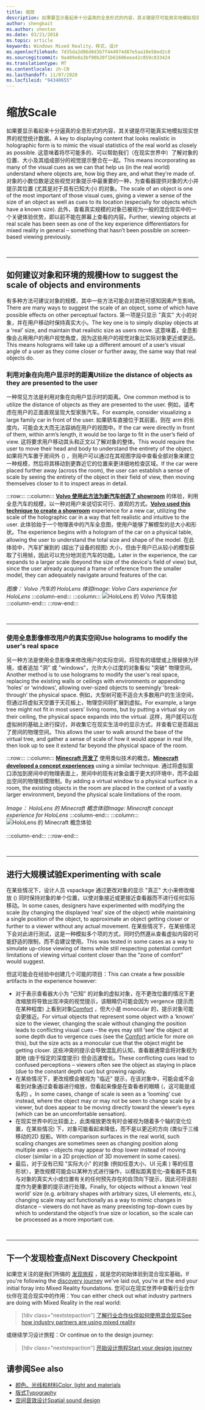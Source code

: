 ```yaml
---
title: 缩放
description: 如果要显示看起来十分逼真的全息形式的内容，其关键是尽可能真实地模拟现实世界的视觉统计数据。
author: shengkait
ms.author: shentan
ms.date: 03/21/2018
ms.topic: article
keywords: Windows Mixed Reality，样式，设计
ms.openlocfilehash: 7d35da2d86d8d3b7f444974d87e5aa10e58ed2c8
ms.sourcegitcommit: 9a489e8a3bf90b20f1b61606eea42c859c833424
ms.translationtype: MT
ms.contentlocale: zh-CN
ms.lasthandoff: 11/07/2020
ms.locfileid: "94340655"
---
```

# <a name="scale"></a><span data-ttu-id="04c48-104">缩放</span><span class="sxs-lookup"><span data-stu-id="04c48-104">Scale</span></span>

<span data-ttu-id="04c48-105">如果要显示看起来十分逼真的全息形式的内容，其关键是尽可能真实地模拟现实世界的视觉统计数据。</span><span class="sxs-lookup"><span data-stu-id="04c48-105">A key to displaying content that looks realistic in holographic form is to mimic the visual statistics of the real world as closely as possible.</span></span> <span data-ttu-id="04c48-106">这意味着将尽可能多的、可以帮助我们（在现实世界中）了解对象的位置、大小及其组成部分的视觉提示整合在一起。</span><span class="sxs-lookup"><span data-stu-id="04c48-106">This means incorporating as many of the visual cues as we can that help us (in the real world) understand where objects are, how big they are, and what they’re made of.</span></span> <span data-ttu-id="04c48-107">对象的小数位数是这些视觉对象提示中最重要的一种，为查看器提供对象的大小并提示其位置 (尤其是对于具有已知大小) 的对象。</span><span class="sxs-lookup"><span data-stu-id="04c48-107">The scale of an object is one of the most important of those visual cues, giving a viewer a sense of the size of an object as well as cues to its location (especially for objects which have a known size).</span></span> <span data-ttu-id="04c48-108">此外，查看真实规模的对象已被视为一般的混合现实中的一个关键体验优势，即以前不能在屏幕上查看的内容。</span><span class="sxs-lookup"><span data-stu-id="04c48-108">Further, viewing objects at real scale has been seen as one of the key experience differentiators for mixed reality in general – something that hasn’t been possible on screen-based viewing previously.</span></span>

<br>

---

## <a name="how-to-suggest-the-scale-of-objects-and-environments"></a><span data-ttu-id="04c48-109">如何建议对象和环境的规模</span><span class="sxs-lookup"><span data-stu-id="04c48-109">How to suggest the scale of objects and environments</span></span>

<span data-ttu-id="04c48-110">有多种方法可建议对象的规模，其中一些方法可能会对其他可感知因素产生影响。</span><span class="sxs-lookup"><span data-stu-id="04c48-110">There are many ways to suggest the scale of an object, some of which have possible effects on other perceptual factors.</span></span> <span data-ttu-id="04c48-111">第一项是只显示 "真实" 大小的对象，并在用户移动时保持真实大小。</span><span class="sxs-lookup"><span data-stu-id="04c48-111">The key one is to simply display objects at a ‘real’ size, and maintain that realistic size as users move.</span></span> <span data-ttu-id="04c48-112">这意味着，全息影像会占用用户的用户视觉角度，因为这些用户的视觉对象比实际对象更近或更远。</span><span class="sxs-lookup"><span data-stu-id="04c48-112">This means holograms will take up a different amount of a user’s visual angle of a user as they come closer or further away, the same way that real objects do.</span></span>

### <a name="utilize-the-distance-of-objects-as-they-are-presented-to-the-user"></a><span data-ttu-id="04c48-113">利用对象在向用户显示时的距离</span><span class="sxs-lookup"><span data-stu-id="04c48-113">Utilize the distance of objects as they are presented to the user</span></span>

<span data-ttu-id="04c48-114">一种常见方法是利用对象在向用户显示时的距离。</span><span class="sxs-lookup"><span data-stu-id="04c48-114">One common method is to utilize the distance of objects as they are presented to the user.</span></span> <span data-ttu-id="04c48-115">例如，请考虑在用户的正面直观呈现大型家族汽车。</span><span class="sxs-lookup"><span data-stu-id="04c48-115">For example, consider visualizing a large family car in front of the user.</span></span> <span data-ttu-id="04c48-116">如果轿车直接位于其前面，则在 arm 的长度内，可能会太大而无法容纳在用户的视图中。</span><span class="sxs-lookup"><span data-stu-id="04c48-116">If the car were directly in front of them, within arm’s length, it would be too large to fit in the user’s field of view.</span></span> <span data-ttu-id="04c48-117">这将要求用户移动其头和正文以了解对象的整体。</span><span class="sxs-lookup"><span data-stu-id="04c48-117">This would require the user to move their head and body to understand the entirety of the object.</span></span> <span data-ttu-id="04c48-118">如果将汽车置于房间外 () ，则用户可以通过在其视图字段中查看全部对象来建立一种规模，然后将其移动到更靠近它的位置来更详细地检查区域。</span><span class="sxs-lookup"><span data-stu-id="04c48-118">If the car were placed further away (across the room), the user can establish a sense of scale by seeing the entirety of the object in their field of view, then moving themselves closer to it to inspect areas in detail.</span></span>

:::row:::
    :::column:::
        <span data-ttu-id="04c48-119">**[Volvo 使用此方法为新汽车创造了 showroom](https://www.youtube.com/watch?v=DilzwF90vec)** 的体验，利用全息汽车的规模，以一种对用户来说切实可行、直观的方式。</span><span class="sxs-lookup"><span data-stu-id="04c48-119">**[Volvo used this technique to create a showroom](https://www.youtube.com/watch?v=DilzwF90vec)** experience for a new car, utilizing the scale of the holographic car in a way that felt realistic and intuitive to the user.</span></span> <span data-ttu-id="04c48-120">此体验始于一个物理表中的汽车全息图，使用户能够了解模型的总大小和形状。</span><span class="sxs-lookup"><span data-stu-id="04c48-120">The experience begins with a hologram of the car on a physical table, allowing the user to understand the total size and shape of the model.</span></span> <span data-ttu-id="04c48-121">在此体验中，汽车扩展到的 (超出了设备的视图) 大小，但由于用户已从较小的模型获取了引用帧，因此可以充分地浏览汽车的功能。</span><span class="sxs-lookup"><span data-stu-id="04c48-121">Later in the experience, the car expands to a larger scale (beyond the size of the device's field of view) but, since the user already acquired a frame of reference from the smaller model, they can adequately navigate around features of the car.</span></span><br>
        <br>
        <span data-ttu-id="04c48-122">*图像： Volvo 汽车的 HoloLens 体验*</span><span class="sxs-lookup"><span data-stu-id="04c48-122">*Image: Volvo Cars experience for HoloLens*</span></span>
    :::column-end:::
        :::column:::
       ![HoloLens 的 Volvo 汽车体验](images/volvo-cars-microsoft-hololens-experience01-640px.jpg)<br>
    :::column-end:::
:::row-end:::


<br>

---

### <a name="use-holograms-to-modify-the-users-real-space"></a><span data-ttu-id="04c48-124">使用全息影像修改用户的真实空间</span><span class="sxs-lookup"><span data-stu-id="04c48-124">Use holograms to modify the user's real space</span></span>

<span data-ttu-id="04c48-125">另一种方法是使用全息影像来修改用户的实际空间，将现有的墙壁或上限替换为环境，或者追加 "洞" 或 "windows"，允许大小过度的对象看似 "突破" 物理空间。</span><span class="sxs-lookup"><span data-stu-id="04c48-125">Another method is to use holograms to modify the user's real space, replacing the existing walls or ceilings with environments or appending ‘holes’ or ‘windows’, allowing over-sized objects to seemingly 'break-through' the physical space.</span></span> <span data-ttu-id="04c48-126">例如，大型树可能不适合大多数用户的生活空间，但通过将虚拟天空置于天花板上，物理空间将扩展到虚拟。</span><span class="sxs-lookup"><span data-stu-id="04c48-126">For example, a large tree might not fit in most users’ living rooms, but by putting a virtual sky on their ceiling, the physical space expands into the virtual.</span></span> <span data-ttu-id="04c48-127">这样，用户就可以在虚拟树的基础上进行探讨，并收集它在现实生活中的显示方式，并查看它是否超出了房间的物理空间。</span><span class="sxs-lookup"><span data-stu-id="04c48-127">This allows the user to walk around the base of the virtual tree, and gather a sense of scale of how it would appear in real life, then look up to see it extend far beyond the physical space of the room.</span></span>

:::row:::
    :::column:::
        <span data-ttu-id="04c48-128">**[Minecraft 开发了](https://minecraft.net/)** 使用类似技术的概念。</span><span class="sxs-lookup"><span data-stu-id="04c48-128">**[Minecraft developed a concept experiences](https://minecraft.net/)** using a similar technique.</span></span> <span data-ttu-id="04c48-129">通过将虚拟窗口添加到房间中的物理表面上，房间中的现有对象会置于更大的环境中，而不会超出空间的物理规模限制。</span><span class="sxs-lookup"><span data-stu-id="04c48-129">By adding a virtual window to a physical surface in a room, the existing objects in the room are placed in the context of a vastly larger environment, beyond the physical scale limitations of the room.</span></span><br>
        <br>
        <span data-ttu-id="04c48-130">*Image： HoloLens 的 Minecraft 概念体验*</span><span class="sxs-lookup"><span data-stu-id="04c48-130">*Image: Minecraft concept experience for HoloLens*</span></span>
    :::column-end:::
        :::column:::
       ![HoloLens 的 Minecraft 概念体验](images/800px-minecraftwindow-640px.jpg)<br><br>
    :::column-end:::
:::row-end:::


<br>

---


## <a name="experimenting-with-scale"></a><span data-ttu-id="04c48-132">进行大规模试验</span><span class="sxs-lookup"><span data-stu-id="04c48-132">Experimenting with scale</span></span>

<span data-ttu-id="04c48-133">在某些情况下，设计人员 vspackage 通过更改对象的显示 "真正" 大小来修改缩放 () 同时保持对象的单个位置，以使对象接近或更接近查看器而不进行任何实际移动。</span><span class="sxs-lookup"><span data-stu-id="04c48-133">In some cases, designers have experimented with modifying the scale (by changing the displayed ‘real’ size of the object) while maintaining a single position of the object, to approximate an object getting closer or further to a viewer without any actual movement.</span></span> <span data-ttu-id="04c48-134">在某些情况下，在某些情况下会对此进行测试，这是一种模拟多个项的方式，同时仍然遵从查看虚拟内容的可能舒适的限制，而不会建议使用。</span><span class="sxs-lookup"><span data-stu-id="04c48-134">This was tested in some cases as a way to simulate up-close viewing of items while still respecting potential comfort limitations of viewing virtual content closer than the “zone of comfort” would suggest.</span></span>

<span data-ttu-id="04c48-135">但这可能会在经验中创建几个可能的项目：</span><span class="sxs-lookup"><span data-stu-id="04c48-135">This can create a few possible artifacts in the experience however:</span></span>
* <span data-ttu-id="04c48-136">对于表示查看器大小为 "已知" 的对象的虚拟对象，在不更改位置的情况下更改缩放将导致出现冲突的视觉提示，该眼睛仍可能会因为 vergence (提示而在某种程度) 上看到对象[Comfort](comfort.md) ，但大小是 monocular 的，提示对象可能会更接近。</span><span class="sxs-lookup"><span data-stu-id="04c48-136">For virtual objects that represent some object with a ‘known’ size to the viewer, changing the scale without changing the position leads to conflicting visual cues – the eyes may still ‘see’ the object at some depth due to vergence cues (see the [Comfort](comfort.md) article for more on this), but the size acts as a monocular cue that the object might be getting closer.</span></span> <span data-ttu-id="04c48-137">这些冲突的提示会导致混乱的认知，查看器通常会将对象视为就地 (由于恒定的深度提示) 但会迅速增长。</span><span class="sxs-lookup"><span data-stu-id="04c48-137">These conflicting cues lead to confused perceptions – viewers often see the object as staying in place (due to the constant depth cue) but growing rapidly.</span></span>
* <span data-ttu-id="04c48-138">在某些情况下，更改规模会被视为 "临近" 提示，在该对象中，可能会或不会看到对象通过查看器进行缩放，但看起来像是在查看者的眼睛 (，这可能是成名的) 。</span><span class="sxs-lookup"><span data-stu-id="04c48-138">In some cases, change of scale is seen as a ‘looming’ cue instead, where the object may or may not be seen to change scale by a viewer, but does appear to be moving directly toward the viewer’s eyes (which can be an uncomfortable sensation).</span></span>
* <span data-ttu-id="04c48-139">在现实世界中的比较面上，此类缩放更改有时会被视为随着多个轴的变化位置，在某些情况) 下，对象可能看起来降低，而不是以更近的方向 (类似于三维移动的2D 投影。</span><span class="sxs-lookup"><span data-stu-id="04c48-139">With comparison surfaces in the real world, such scaling changes are sometimes seen as changing position along multiple axes – objects may appear to drop lower instead of moving closer (similar in a 2D projection of 3D movement in some cases).</span></span>
* <span data-ttu-id="04c48-140">最后，对于没有已知 "实际大小" 的对象 (例如任意大小、UI 元素 ) 等的任意形状），更改规模可能会以某种方式进行操作，以模拟距离变化–查看器不具有与对象的真实大小或位置有关的任何预先存在的自顶向下提示，因此可将该刻度作为更重要的提示进行处理。</span><span class="sxs-lookup"><span data-stu-id="04c48-140">Finally, for objects without a known ‘real world’ size (e.g. arbitrary shapes with arbitrary sizes, UI elements, etc.), changing scale may act functionally as a way to mimic changes in distance – viewers do not have as many preexisting top-down cues by which to understand the object’s true size or location, so the scale can be processed as a more important cue.</span></span>

<br>

---

## <a name="next-discovery-checkpoint"></a><span data-ttu-id="04c48-141">下一个发现检查点</span><span class="sxs-lookup"><span data-stu-id="04c48-141">Next Discovery Checkpoint</span></span>

<span data-ttu-id="04c48-142">如果您关注的是我们所做的 [发现旅程](../discover/get-started-with-mr.md) ，就是您的初始体验到混合现实基础。</span><span class="sxs-lookup"><span data-stu-id="04c48-142">If you're following the [discovery journey](../discover/get-started-with-mr.md) we've laid out, you're at the end your initial foray into Mixed Reality foundations.</span></span> <span data-ttu-id="04c48-143">您可以在现实世界中查看行业合作伙伴在混合现实中的作用：</span><span class="sxs-lookup"><span data-stu-id="04c48-143">You can either check out what industry partners are doing with Mixed Reality in the real world:</span></span> 

> [!div class="nextstepaction"]
> [<span data-ttu-id="04c48-144">了解行业合作伙伴如何使用混合现实</span><span class="sxs-lookup"><span data-stu-id="04c48-144">See how industry partners are using mixed reality</span></span>](../discover/get-started-with-mr.md#see-how-industry-partners-are-using-mixed-reality)

<span data-ttu-id="04c48-145">或继续学习设计旅程：</span><span class="sxs-lookup"><span data-stu-id="04c48-145">Or continue on to the design journey:</span></span>

> [!div class="nextstepaction"]
> [<span data-ttu-id="04c48-146">开始设计旅程</span><span class="sxs-lookup"><span data-stu-id="04c48-146">Start your design journey</span></span>](../design/design.md)

## <a name="see-also"></a><span data-ttu-id="04c48-147">请参阅</span><span class="sxs-lookup"><span data-stu-id="04c48-147">See also</span></span>
* [<span data-ttu-id="04c48-148">颜色、光线和材料</span><span class="sxs-lookup"><span data-stu-id="04c48-148">Color, light and materials</span></span>](../color,-light-and-materials.md)
* [<span data-ttu-id="04c48-149">版式</span><span class="sxs-lookup"><span data-stu-id="04c48-149">Typography</span></span>](typography.md)
* [<span data-ttu-id="04c48-150">空间音效设计</span><span class="sxs-lookup"><span data-stu-id="04c48-150">Spatial sound design</span></span>](spatial-sound-design.md)
